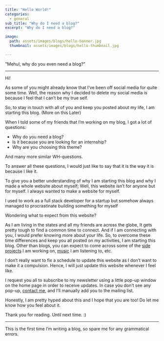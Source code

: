 ```yaml
---
title: "Hello World!"
categories:
  - general
sub_title: "Why do I need a blog?"
excerpt: "Why do I need a blog?"

image: 
  path: assets/images/blogs/hello-banner.jpg
  thumbnail: assets/images/blogs/hello-thumbnail.jpg

---
```


"Mehul, why do you even need a blog?"

---

Hi!

As some of you might already know that I’ve been off social media for quite some time. Well, the reason why I decided to delete my social media is because I feel that I can’t be my true self. 

So, to stay in touch with all of you and keep you posted about my life, I am starting this blog. (More on this Later)

When I told some of my friends that I’m working on my blog, I got a lot of questions:
- Why do you need a blog?
- Is it because you are looking for an internship?
- Why are you choosing this theme?

And many more similar WH-questions. 

To answer all these questions, I would just like to say that it is the way it is because I like it. 

To give you a better understanding of why I am starting this blog and why I made a whole website about myself; Well, this website isn’t for anyone but for myself. I always wanted to make a website for myself.

I used to work as a full stack developer for a startup but somehow always managed to procrastinate building something for myself

Wondering what to expect from this website?

As I am living in the states and all my friends are across the globe, It gets pretty tough to find a common time to connect. And if I am connecting with you, I would prefer knowing more about your life. So, to overcome these time differences and keep you all posted on my activities, I am starting this blog. Other than blogs, you can expect to come across some of the [side projects](/projects) I am working on, [music](/music) I am listening to, etc. 

I don’t really want to fix a schedule to update this website as I don’t want to make it a compulsion. Hence, I will just update this website whenever I feel like. 

I request you all to subscribe to my newsletter using a little pop-up window on the home page in order to receive updates. In case you don’t see any pop-up, [contact me](mailto:mehulg25@gmail.com), and I’ll manually add you to the mailing list.

Honestly, I am pretty hyped about this and I hope that you are too!
Do let me know how you feel about it.

Thank you for reading. Until next time. :)

---

This is the first time I’m writing a blog, so spare me for any grammatical errors.
